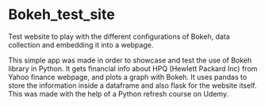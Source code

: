 # Bokeh_test_site
Test website to play with the different configurations of Bokeh, data collection and embedding it into a webpage.

This simple app was made in order to showcase and test the use of Bokeh library in Python.
It gets financial info about HPQ (Hewlett Packard Inc) from Yahoo finance webpage, and plots a graph with Bokeh. It uses
pandas to store the information inside a dataframe and also flask for the website itself.
This was made with the help of a Python refresh course on Udemy.
